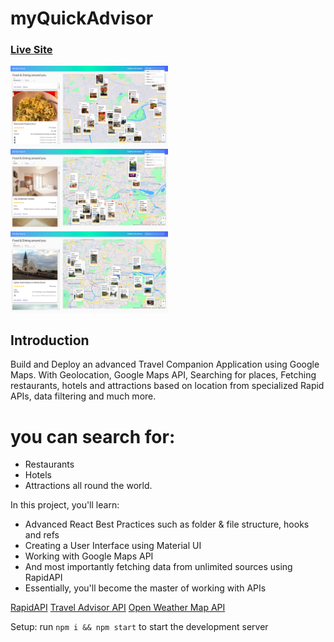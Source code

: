 
# myQuickAdvisor

### [Live Site](https://quick-advisor.netlify.app/)


<div style="width:100%">
    <div style="width:50%; display:inline-block">
        <div style="flexWrap: wrap; justify-content: center ; margin-left: 10; margin-right: 10">
          <img alt="restaurantsearch" src="./assets/images/restaurantsearch.png">   
           <img alt="hotelsearch" src="./assets/images/hotelsearch.png">     
            <img alt="attractionsearch" src="./assets/images/attractionsearch.png">  
        </div>    
    </div>    
</div>

## Introduction
Build and Deploy an advanced Travel Companion Application using Google Maps. With Geolocation, Google Maps API, Searching for places, Fetching restaurants, hotels and attractions based on location from specialized Rapid APIs, data filtering and much more.

# you can search for:
- Restaurants
- Hotels
- Attractions all round the world.


In this project, you'll learn:

- Advanced React Best Practices such as folder & file structure, hooks and refs
- Creating a User Interface using Material UI
- Working with Google Maps API
- And most importantly fetching data from unlimited sources using RapidAPI
- Essentially, you'll become the master of working with APIs

[RapidAPI](https://rapidapi.com)
[Travel Advisor API](https://rapidapi.com/apidojo/api/travel-advisor)
[Open Weather Map API](https://rapidapi.com/community/api/open-weather-map)


Setup: run ```npm i && npm start``` to start the development server

